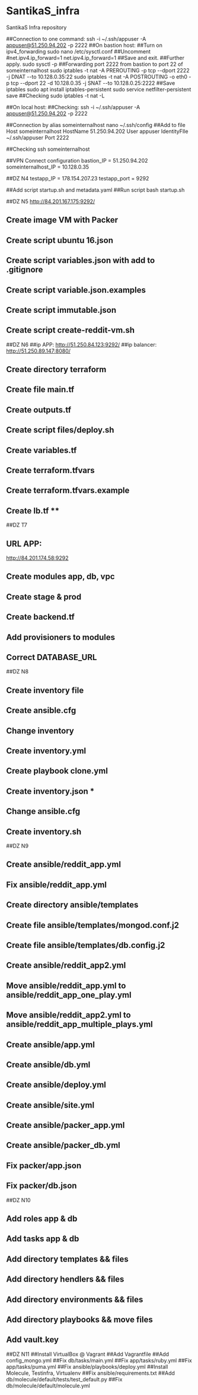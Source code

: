 # SantikaS_infra
SantikaS Infra repository

##Connection to one command: ssh -i ~/.ssh/appuser -A appuser@51.250.94.202 -p 2222
##On bastion host:
##Turn on ipv4_forwarding
sudo nano /etc/sysctl.conf
##Uncomment #net.ipv4.ip_forward=1
net.ipv4.ip_forward=1
##Save and exit.
##Further apply.
sudo sysctl -p
##Forwarding port 2222 from bastion to port 22 of someinternalhost
sudo iptables -t nat -A PREROUTING -p tcp --dport 2222 -j DNAT --to 10.128.0.35:22
sudo iptables -t nat -A POSTROUTING -o eth0 -p tcp --dport 22 -d 10.128.0.35 -j SNAT --to 10.128.0.25:2222
##Save iptables
sudo apt install iptables-persistent
sudo service netfilter-persistent save
##Checking
sudo iptables -t nat -L

##On local host:
##Checking:
ssh -i ~/.ssh/appuser -A appuser@51.250.94.202 -p 2222

##Connection by alias someinternalhost
nano ~/.ssh/config
##Add to file
Host someinternalhost
    HostName 51.250.94.202
    User appuser
    IdentityFIle ~/.ssh/appuser
    Port 2222

##Checking
ssh someinternalhost


##VPN Connect configuration
bastion_IP = 51.250.94.202
someinternalhost_IP = 10.128.0.35

##DZ N4
testapp_IP = 178.154.207.23
testapp_port = 9292

##Add script startup.sh and metadata.yaml
##Run script
bash startup.sh


##DZ N5
http://84.201.167.175:9292/
## Create image VM with Packer
## Create script ubuntu 16.json
## Create script variables.json with add to .gitignore
## Create script variable.json.examples
## Create script immutable.json
## Create script create-reddit-vm.sh

##DZ N6
##ip APP:
http://51.250.84.123:9292/
##ip balancer:
http://51.250.89.147:8080/
## Create directory terraform
## Create file main.tf
## Create outputs.tf
## Create script files/deploy.sh
## Create variables.tf
## Create terraform.tfvars
## Create terraform.tfvars.example
## Create lb.tf **

##DZ Т7
## URL APP:
http://84.201.174.58:9292
## Create modules app, db, vpc
## Create stage & prod
## Create backend.tf
## Add provisioners to modules
## Correct DATABASE_URL

##DZ N8
## Create inventory file
## Create ansible.cfg
## Change inventory
## Create inventory.yml
## Create playbook clone.yml
## Create inventory.json *
## Change ansible.cfg
## Create inventory.sh

##DZ N9
## Create ansible/reddit_app.yml
## Fix ansible/reddit_app.yml
## Create directory ansible/templates
## Create file ansible/templates/mongod.conf.j2
## Create file ansible/templates/db.config.j2
## Create ansible/reddit_app2.yml
## Move ansible/reddit_app.yml to ansible/reddit_app_one_play.yml
## Move ansible/reddit_app2.yml to ansible/reddit_app_multiple_plays.yml
## Create ansible/app.yml
## Create ansible/db.yml
## Create ansible/deploy.yml
## Create ansible/site.yml
## Create ansible/packer_app.yml
## Create ansible/packer_db.yml
## Fix packer/app.json
## Fix packer/db.json

##DZ N10
## Add roles app & db
## Add tasks app & db
## Add directory templates && files
## Add directory hendlers && files
## Add directory environments && files
## Add directory playbooks && move files
## Add vault.key

##DZ N11
##Install VirtualBox @ Vagrant
##Add Vagrantfile
##Add config_mongo.yml
##Fix db/tasks/main.yml
##Fix app/tasks/ruby.yml
##Fix app/tasks/puma.yml
##Fix ansible/playbooks/deploy.yml
##Install Molecule, Testinfra, Virtualenv
##Fix ansible/requirements.txt
##Add db/molecule/default/tests/test_default.py
##Fix db/molecule/default/molecule.yml
